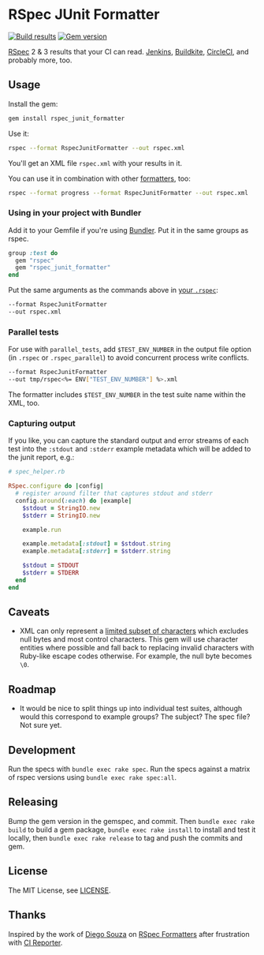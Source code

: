 # RSpec JUnit Formatter

[![Build results](http://img.shields.io/travis/sj26/rspec_junit_formatter/master.svg)](https://travis-ci.org/sj26/rspec_junit_formatter) 
[![Gem version](http://img.shields.io/gem/v/rspec_junit_formatter.svg)](https://rubygems.org/gems/rspec_junit_formatter)

[RSpec][rspec] 2 & 3 results that your CI can read. [Jenkins][jenkins-junit], [Buildkite](buildkite-junit), [CircleCI](circleci-junit), and probably more, too.

  [rspec]: http://rspec.info/
  [jenkins-junit]: https://jenkins.io/doc/pipeline/steps/junit/
  [buildkite-junit]: https://github.com/buildkite/rspec-junit-example
  [circleci-junit]: https://circleci.com/docs/2.0/collect-test-data/

## Usage

Install the gem:

```sh
gem install rspec_junit_formatter
```

Use it:

```sh
rspec --format RspecJunitFormatter --out rspec.xml
```

You'll get an XML file `rspec.xml` with your results in it.

You can use it in combination with other [formatters][rspec-formatters], too:

```sh
rspec --format progress --format RspecJunitFormatter --out rspec.xml
```

  [rspec-formatters]: https://relishapp.com/rspec/rspec-core/v/3-6/docs/formatters

### Using in your project with Bundler

Add it to your Gemfile if you're using [Bundler][bundler]. Put it in the same groups as rspec.

```ruby
group :test do
  gem "rspec"
  gem "rspec_junit_formatter"
end
```

Put the same arguments as the commands above in [your `.rspec`][rspec-file]:

```sh
--format RspecJunitFormatter
--out rspec.xml
```
  [bundler]: http://gembundler.com/
  [rspec-file]: https://relishapp.com/rspec/rspec-core/v/3-6/docs/configuration/read-command-line-configuration-options-from-files

### Parallel tests

For use with `parallel_tests`, add `$TEST_ENV_NUMBER` in the output file option (in `.rspec` or `.rspec_parallel`) to avoid concurrent process write conflicts.

```sh
--format RspecJunitFormatter
--out tmp/rspec<%= ENV["TEST_ENV_NUMBER"] %>.xml
```

The formatter includes `$TEST_ENV_NUMBER` in the test suite name within the XML, too.

### Capturing output

If you like, you can capture the standard output and error streams of each test into the `:stdout` and `:stderr` example metadata which will be added to the junit report, e.g.:

```ruby
# spec_helper.rb

RSpec.configure do |config|
  # register around filter that captures stdout and stderr
  config.around(:each) do |example|
    $stdout = StringIO.new
    $stderr = StringIO.new

    example.run

    example.metadata[:stdout] = $stdout.string
    example.metadata[:stderr] = $stderr.string

    $stdout = STDOUT
    $stderr = STDERR
  end
end
```

## Caveats

 * XML can only represent a [limited subset of characters][xml-charsets] which excludes null bytes and most control characters. This gem will use character entities where possible and fall back to replacing invalid characters with Ruby-like escape codes otherwise. For example, the null byte becomes `\0`.

  [xml-charsets]: https://www.w3.org/TR/xml/#charsets

## Roadmap

 * It would be nice to split things up into individual test suites, although would this correspond to example groups? The subject? The spec file? Not sure yet.

## Development

Run the specs with `bundle exec rake spec`. Run the specs against a matrix of rspec versions using `bundle exec rake spec:all`.

## Releasing

Bump the gem version in the gemspec, and commit. Then `bundle exec rake build` to build a gem package, `bundle exec rake install` to install and test it locally, then `bundle exec rake release` to tag and push the commits and gem.

## License

The MIT License, see [LICENSE][license].

  [license]: https://github.com/sj26/rspec-junit-formatter/blob/master/LICENSE

## Thanks

Inspired by the work of [Diego Souza][dgvncsz0f] on [RSpec Formatters][dgvncsz0f/rspec_formatters] after frustration with [CI Reporter][ci_reporter].

  [dgvncsz0f]: https://github.com/dgvncsz0f
  [dgvncsz0f/rspec_formatters]: https://github.com/dgvncsz0f/rspec_formatters
  [ci_reporter]: https://github.com/nicksieger/ci_reporter
